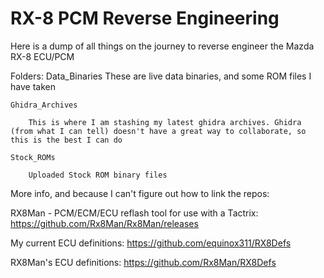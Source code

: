 # RX-8 PCM Reverse Engineering

Here is a dump of all things on the journey to reverse engineer the Mazda RX-8 ECU/PCM


Folders:
	Data_Binaries
		These are live data binaries, and some ROM files I have taken

	Ghidra_Archives
	
		This is where I am stashing my latest ghidra archives. Ghidra (from what I can tell) doesn't have a great way to collaborate, so this is the best I can do
	
	Stock_ROMs

		Uploaded Stock ROM binary files


More info, and because I can't figure out how to link the repos:

RX8Man - PCM/ECM/ECU reflash tool for use with a Tactrix: https://github.com/Rx8Man/Rx8Man/releases

My current ECU definitions: https://github.com/equinox311/RX8Defs

RX8Man's ECU definitions: https://github.com/Rx8Man/RX8Defs
